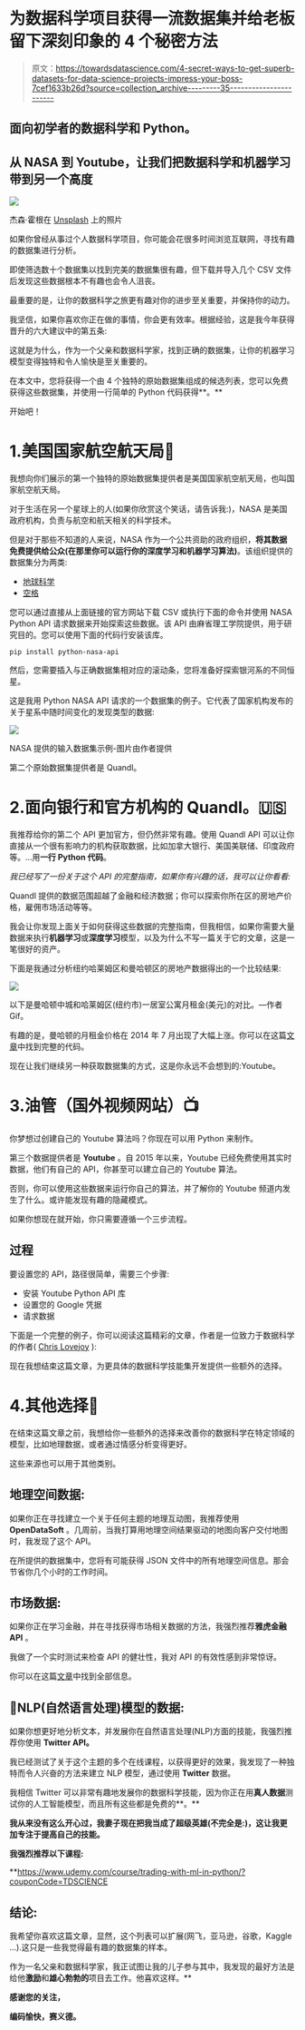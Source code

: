 # 为数据科学项目获得一流数据集并给老板留下深刻印象的 4 个秘密方法

> 原文：<https://towardsdatascience.com/4-secret-ways-to-get-superb-datasets-for-data-science-projects-impress-your-boss-7cef1633b26d?source=collection_archive---------35----------------------->

## 面向初学者的数据科学和 Python。

## 从 NASA 到 Youtube，让我们把数据科学和机器学习带到另一个高度

![](img/088b56b4288e90e9de745be225df3d04.png)

杰森·霍根在 [Unsplash](https://unsplash.com?utm_source=medium&utm_medium=referral) 上的照片

如果你曾经从事过个人数据科学项目，你可能会花很多时间浏览互联网，寻找有趣的数据集进行分析。

即使筛选数十个数据集以找到完美的数据集很有趣，但下载并导入几个 CSV 文件后发现这些数据根本不有趣也会令人沮丧。

最重要的是，让你的数据科学之旅更有趣对你的进步至关重要，并保持你的动力。

我坚信，如果你喜欢你正在做的事情，你会更有效率。根据经验，这是我今年获得晋升的六大建议中的第五条:

</python-6-coding-hygiene-tips-that-helped-me-got-promoted-c70b4380f1c7>  

这就是为什么，作为一个父亲和数据科学家，找到正确的数据集，让你的机器学习模型变得独特和令人愉快是至关重要的。

在本文中，您将获得一个由 4 个独特的原始数据集组成的候选列表，您可以免费获得这些数据集，并使用一行简单的 Python 代码获得**。**

开始吧！

# 1.美国国家航空航天局🚀

我想向你们展示的第一个独特的原始数据集提供者是美国国家航空航天局，也叫国家航空航天局。

对于生活在另一个星球上的人(如果你欣赏这个笑话，请告诉我:)，NASA 是美国政府机构，负责与航空和航天相关的科学技术。

但是对于那些不知道的人来说，NASA 作为一个公共资助的政府组织，**将其数据免费提供给公众(在那里你可以运行你的深度学习和机器学习算法)**。该组织提供的数据集分为两类:

*   [地球科学](https://earthdata.nasa.gov/)
*   [空格](https://pds.nasa.gov/datasearch/data-search/)

您可以通过直接从上面链接的官方网站下载 CSV 或执行下面的命令并使用 NASA Python API 请求数据来开始探索这些数据。该 API 由麻省理工学院提供，用于研究目的。您可以使用下面的代码行安装该库。

```
pip install python-nasa-api
```

然后，您需要插入与正确数据集相对应的滚动条，您将准备好探索银河系的不同恒星。

这是我用 Python NASA API 请求的一个数据集的例子。它代表了国家机构发布的关于星系中随时间变化的发现类型的数据:

![](img/1d7f478a88754af584668e094cd0deb0.png)

NASA 提供的输入数据集示例-图片由作者提供

第二个原始数据集提供者是 Quandl。

# 2.面向银行和官方机构的 Quandl。🇺🇸

我推荐给你的第二个 API 更加官方，但仍然非常有趣。使用 Quandl API 可以让你直接从一个很有影响力的机构获取数据，比如加拿大银行、美国美联储、印度政府等。…用**一行 Python 代码**。

*我已经写了一份关于这个 API 的完整指南，如果你有兴趣的话，我可以让你看看:*

</python-i-have-tested-quandl-api-and-how-to-get-real-estates-economics-data-in-one-line-of-code-a13806ca9bb>  

Quandl 提供的数据范围超越了金融和经济数据；你可以探索你所在区的房地产价格，雇佣市场活动等等。

我会让你发现上面关于如何获得这些数据的完整指南，但我相信，如果你需要大量数据来执行**机器学习**或**深度学习**模型，以及为什么不写一篇关于它的文章，这是一笔很好的资产。

下面是我通过分析纽约哈莱姆区和曼哈顿区的房地产数据得出的一个比较结果:

![](img/760e15fa69698db2943155dcead591fb.png)

以下是曼哈顿中城和哈莱姆区(纽约市)一居室公寓月租金(美元)的对比。—作者 Gif。

有趣的是，曼哈顿的月租金价格在 2014 年 7 月出现了大幅上涨。你可以在这篇[文章](/python-i-have-tested-quandl-api-and-how-to-get-real-estates-economics-data-in-one-line-of-code-a13806ca9bb)中找到完整的代码。

现在让我们继续另一种获取数据集的方式，这是你永远不会想到的:Youtube。

# 3.油管（国外视频网站）📺

你梦想过创建自己的 Youtube 算法吗？你现在可以用 Python 来制作。

第三个数据提供者是 **Youtube** 。自 2015 年以来，Youtube 已经免费使用其实时数据，他们有自己的 API，你甚至可以建立自己的 Youtube 算法。

否则，你可以使用这些数据来运行你自己的算法，并了解你的 Youtube 频道内发生了什么。或许能发现有趣的隐藏模式。

如果你想现在就开始，你只需要遵循一个三步流程。

## 过程

要设置您的 API，路径很简单，需要三个步骤:

*   安装 Youtube Python API 库
*   设置您的 Google 凭据
*   请求数据

下面是一个完整的例子，你可以阅读这篇精彩的文章，作者是一位致力于数据科学的作者( [Chris Lovejoy](https://medium.com/u/c155ffc8de0e?source=post_page-----7cef1633b26d--------------------------------) ):

</i-created-my-own-youtube-algorithm-to-stop-me-wasting-time-afd170f4ca3a>  

现在我想结束这篇文章，为更具体的数据科学技能集开发提供一些额外的选择。

# 4.其他选择🤟

在结束这篇文章之前，我想给你一些额外的选择来改善你的数据科学在特定领域的模型，比如地理数据，或者通过情感分析变得更好。

这些来源也可以用于其他类别。

## 地理空间数据:

如果你正在寻找建立一个关于任何主题的地理互动图，我推荐使用 **OpenDataSoft** 。几周前，当我打算用地理空间结果驱动的地图向客户交付地图时，我发现了这个 API。

在所提供的数据集中，您将有可能获得 JSON 文件中的所有地理空间信息。那会节省你几个小时的工作时间。

## 市场数据:

如果你正在学习金融，并在寻找获得市场相关数据的方法，我强烈推荐**雅虎金融 API** 。

我做了一个实时测试来检查 API 的健壮性，我对 API 的有效性感到非常惊讶。

你可以在这篇[文章](/python-how-to-get-live-market-data-less-than-0-1-second-lag-c85ee280ed93)中找到全部信息。

## 📰NLP(自然语言处理)模型的数据:

如果你想更好地分析文本，并发展你在自然语言处理(NLP)方面的技能，我强烈推荐你使用 **Twitter API。**

我已经测试了关于这个主题的多个在线课程，以获得更好的效果，我发现了一种独特而令人兴奋的方法来建立 NLP 模型，通过使用 **Twitter** 数据。

我相信 Twitter 可以非常有趣地发展你的数据科学技能，因为你正在用**真人数据**测试你的人工智能模型，而且所有这些都是免费的**。**

**我从来没有这么开心过，我妻子现在把我当成了超级英雄(不完全是:)，这让我更加专注于提高自己的技能。**

**我强烈推荐以下课程:**

**<https://www.udemy.com/course/trading-with-ml-in-python/?couponCode=TDSCIENCE>  

## 结论:

我希望你喜欢这篇文章，显然，这个列表可以扩展(网飞，亚马逊，谷歌，Kaggle …).这只是一些我觉得最有趣的数据集的样本。

作为一名父亲和数据科学家，我正试图让我的儿子参与其中，我发现的最好方法是给他**激励**和**雄心勃勃的**项目去工作。他喜欢这样。** 

**感谢您的关注，**

**编码愉快，赛义德。**